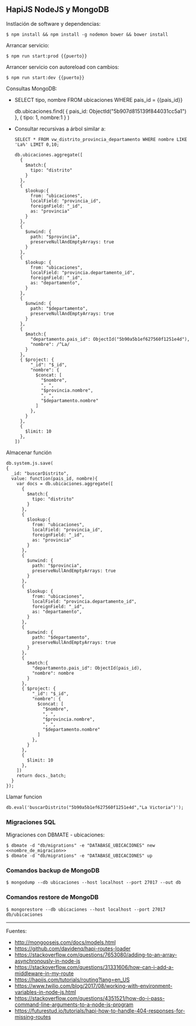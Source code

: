 ## HapiJS NodeJS y MongoDB

Instlación de software y dependencias:

    $ npm install && npm install -g nodemon bower && bower install

Arrancar servicio:

    $ npm run start:prod {{puerto}}

Arrancer servicio con autoreload con cambios:

    $ npm run start:dev {{puerto}}

Consultas MongoDB:

+ SELECT tipo, nombre FROM ubicaciones WHERE pais_id = {{pais_id}}

    db.ubicaciones.find(
      {
        pais_id: ObjectId("5b907d815139f844031cc5a1")
      },
      {
        tipo: 1,
        nombre:1
      }
    )

+ Consultar recursivas a árbol similar a:

  ```
  SELECT * FROM vw_distrito_provincia_departamento WHERE nombre LIKE 'La%' LIMIT 0,10;
  ```

  ```
  db.ubicaciones.aggregate([
    {
      $match:{
        tipo: "distrito"
      }
    },
    {
      $lookup:{
        from: "ubicaciones",
        localField: "provincia_id",
        foreignField: "_id",
        as: "provincia"
      }
    },
    {
      $unwind: {
        path: "$provincia",
        preserveNullAndEmptyArrays: true
      }
    },
    {
      $lookup: {
        from: "ubicaciones",
        localField: "provincia.departamento_id",
        foreignField: "_id",
        as: "departamento",
      }
    },
    {
      $unwind: {
        path: "$departamento",
        preserveNullAndEmptyArrays: true
      }
    },
    {
      $match:{
        "departamento.pais_id": ObjectId("5b90a5b1ef627560f1251e4d"),
        "nombre": /^La/
      }
    },
    { $project: {
        "_id": "$_id",
        "nombre": {
          $concat: [
            "$nombre",
            ", ",
            "$provincia.nombre",
            ", ",
            "$departamento.nombre"
          ]
        },
      }
    },
    {
      $limit: 10
    },
  ])
  ```

Almacenar función

~~~
db.system.js.save(
{
  _id: "buscarDistrito",
  value: function(pais_id, nombre){
    var docs = db.ubicaciones.aggregate([
      {
        $match:{
          tipo: "distrito"
        }
      },
      {
        $lookup:{
          from: "ubicaciones",
          localField: "provincia_id",
          foreignField: "_id",
          as: "provincia"
        }
      },
      {
        $unwind: {
          path: "$provincia",
          preserveNullAndEmptyArrays: true
        }
      },
      {
        $lookup: {
          from: "ubicaciones",
          localField: "provincia.departamento_id",
          foreignField: "_id",
          as: "departamento",
        }
      },
      {
        $unwind: {
          path: "$departamento",
          preserveNullAndEmptyArrays: true
        }
      },
      {
        $match:{
          "departamento.pais_id": ObjectId(pais_id),
          "nombre": nombre
        }
      },
      { $project: {
          "_id": "$_id",
          "nombre": {
            $concat: [
              "$nombre",
              ", ",
              "$provincia.nombre",
              ", ",
              "$departamento.nombre"
            ]
          },
        }
      },
      {
        $limit: 10
      },
    ])
    return docs._batch;
  }
});
~~~

Llamar funcion

~~~
db.eval('buscarDistrito("5b90a5b1ef627560f1251e4d","La Victoria")');
~~~

### Migraciones SQL

Migraciones con DBMATE - ubicaciones:

    $ dbmate -d "db/migrations" -e "DATABASE_UBICACIONES" new <<nombre_de_migracion>>
    $ dbmate -d "db/migrations" -e "DATABASE_UBICACIONES" up

### Comandos backup de MongoDB

    $ mongodump --db ubicaciones --host localhost --port 27017 --out db

### Comandos restore de MongoDB

    $ mongorestore --db ubicaciones --host localhost --port 27017 db/ubicaciones

---

Fuentes:

+ http://mongoosejs.com/docs/models.html
+ https://github.com/davidenq/hapi-routes-loader
+ https://stackoverflow.com/questions/7653080/adding-to-an-array-asynchronously-in-node-js
+ https://stackoverflow.com/questions/31331606/how-can-i-add-a-middleware-in-my-route
+ https://hapijs.com/tutorials/routing?lang=en_US
+ https://www.twilio.com/blog/2017/08/working-with-environment-variables-in-node-js.html
+ https://stackoverflow.com/questions/4351521/how-do-i-pass-command-line-arguments-to-a-node-js-program
+ https://futurestud.io/tutorials/hapi-how-to-handle-404-responses-for-missing-routes
